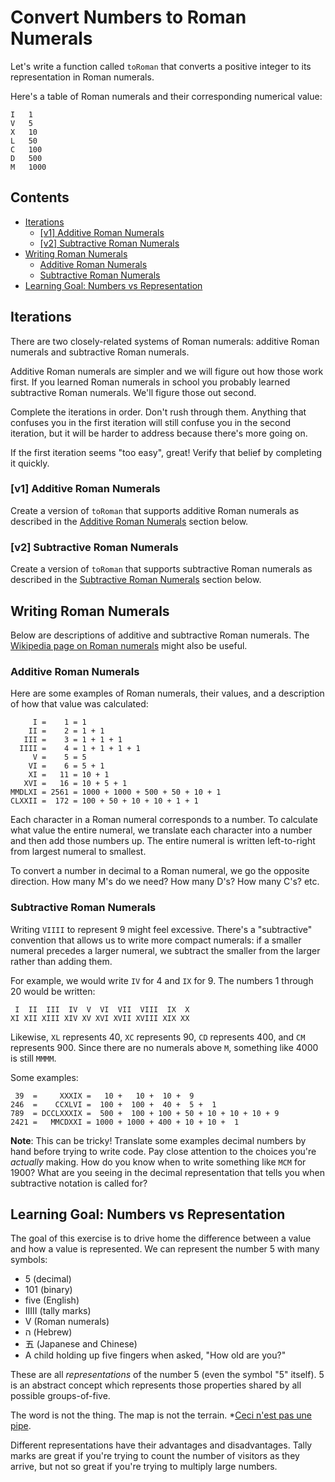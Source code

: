 # Convert Numbers to Roman Numerals

Let's write a function called `toRoman` that converts a positive integer to its representation in Roman numerals.

Here's a table of Roman numerals and their corresponding numerical value:

```text
I   1
V   5
X   10
L   50
C   100
D   500
M   1000
```

## Contents <!-- omit in TOC -->

- [Iterations](#iterations)
  - [[v1] Additive Roman Numerals](#v1-additive-roman-numerals)
  - [[v2] Subtractive Roman Numerals](#v2-subtractive-roman-numerals)
- [Writing Roman Numerals](#writing-roman-numerals)
  - [Additive Roman Numerals](#additive-roman-numerals)
  - [Subtractive Roman Numerals](#subtractive-roman-numerals)
- [Learning Goal: Numbers vs Representation](#learning-goal-numbers-vs-representation)

## Iterations

There are two closely-related systems of Roman numerals: additive Roman numerals and subtractive Roman numerals.

Additive Roman numerals are simpler and we will figure out how those work first. If you learned Roman numerals in school you probably learned subtractive Roman numerals. We'll figure those out second.

Complete the iterations in order. Don't rush through them. Anything that confuses you in the first iteration will still confuse you in the second iteration, but it will be harder to address because there's more going on.

If the first iteration seems "too easy", great! Verify that belief by completing it quickly.

### [v1] Additive Roman Numerals

Create a version of `toRoman` that supports additive Roman numerals as described in the [Additive Roman Numerals](#additive-roman-numerals) section below.

### [v2] Subtractive Roman Numerals

Create a version of `toRoman` that supports subtractive Roman numerals as described in the [Subtractive Roman Numerals](#subtractive-roman-numerals) section below.

## Writing Roman Numerals

Below are descriptions of additive and subtractive Roman numerals. The [Wikipedia page on Roman numerals][wiki-roman-numerals] might also be useful.

### Additive Roman Numerals

Here are some examples of Roman numerals, their values, and a description of how that value was calculated:

```text
     I =    1 = 1
    II =    2 = 1 + 1
   III =    3 = 1 + 1 + 1
  IIII =    4 = 1 + 1 + 1 + 1
     V =    5 = 5
    VI =    6 = 5 + 1
    XI =   11 = 10 + 1
   XVI =   16 = 10 + 5 + 1
MMDLXI = 2561 = 1000 + 1000 + 500 + 50 + 10 + 1
CLXXII =  172 = 100 + 50 + 10 + 10 + 1 + 1
```

Each character in a Roman numeral corresponds to a number. To calculate what value the entire numeral, we translate each character into a number and then add those numbers up.
The entire numeral is written left-to-right from largest numeral to smallest.

To convert a number in decimal to a Roman numeral, we go the opposite direction. How many M's do we need? How many D's? How many C's? etc.

### Subtractive Roman Numerals

Writing `VIIII` to represent 9 might feel excessive. There's a "subtractive" convention that allows us to write more compact numerals: if a smaller numeral precedes a larger numeral, we subtract the smaller from the larger rather than adding them.

For example, we would write `IV` for 4 and `IX` for 9. The numbers 1 through 20 would be written:

```text
 I  II  III  IV  V  VI  VII  VIII  IX  X
XI XII XIII XIV XV XVI XVII XVIII XIX XX
```

Likewise, `XL` represents 40, `XC` represents 90, `CD` represents 400, and `CM` represents 900. Since there are no numerals above `M`, something like 4000 is still `MMMM`.

Some examples:

```text
 39  =     XXXIX =   10 +   10 +  10 +  9
246  =    CCXLVI =  100 +  100 +  40 +  5 +  1
789  = DCCLXXXIX =  500 +  100 + 100 + 50 + 10 + 10 + 10 + 9
2421 =   MMCDXXI = 1000 + 1000 + 400 + 10 + 10 +  1
```

**Note**: This can be tricky! Translate some examples decimal numbers by hand before trying to write code. Pay close attention to the choices you're *actually* making. How do you know when to write something like `MCM` for 1900? What are you seeing in the decimal representation that tells you when subtractive notation is called for?

## Learning Goal: Numbers vs Representation

The goal of this exercise is to drive home the difference between a value and how a value is represented. We can represent the number 5 with many symbols:

- 5 (decimal)
- 101 (binary)
- five (English)
- IIIII (tally marks)
- V (Roman numerals)
- ה (Hebrew)
- 五 (Japanese and Chinese)
- A child holding up five fingers when asked, "How old are you?"

These are all *representations* of the number 5 (even the symbol "5" itself). 5 is an abstract concept which represents those properties shared by all possible groups-of-five.

The word is not the thing. The map is not the terrain. *[Ceci n'est pas une pipe][wiki-treachery-of-images].

Different representations have their advantages and disadvantages. Tally marks are great if you're trying to count the number of visitors as they arrive, but not so great if you're trying to multiply large numbers.

[wiki-roman-numerals]: https://en.wikipedia.org/wiki/Roman_numerals
[wiki-treachery-of-images]: https://en.wikipedia.org/wiki/The_Treachery_of_Images
